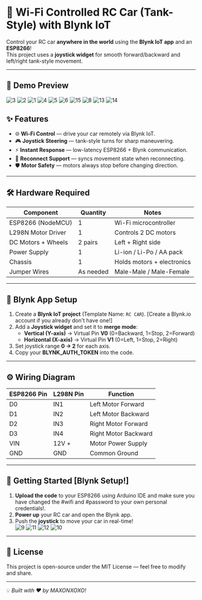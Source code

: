 # 🚗 Wi-Fi Controlled RC Car (Tank-Style) with Blynk IoT  

Control your RC car **anywhere in the world** using the **Blynk IoT app** and an **ESP8266**!  
This project uses a **joystick widget** for smooth forward/backward and left/right tank-style movement.  

---
## 📸 Demo Preview  

![3](https://github.com/user-attachments/assets/136c8e0c-14f2-4cb6-bc53-948a9ffe2f2e)
![2](https://github.com/user-attachments/assets/e7c1cb89-2b59-400e-bdf4-d745e1f9e72d)
![1](https://github.com/user-attachments/assets/f32fb014-cf14-4c8f-b495-c7a1ba8b282d)
![4](https://github.com/user-attachments/assets/1a9cbf39-d74f-4a46-a04d-5511961b43e8)
![5](https://github.com/user-attachments/assets/06da1235-b5fd-4e3a-a98f-809125d568e0)
![6](https://github.com/user-attachments/assets/a2f5f1aa-4d27-4fdd-9140-40000d029b2d)
![15](https://github.com/user-attachments/assets/b8302d9b-47e4-49fc-b4c2-074a6ce78eea)
![8](https://github.com/user-attachments/assets/c2091d87-cd03-4c4b-857d-4b73aef95a35)
![13](https://github.com/user-attachments/assets/b51ac1b9-2da6-42e5-8be9-09c494121d50)
![14](https://github.com/user-attachments/assets/45f3b993-783c-4915-aced-0e994b2ec6a6)

## ✨ Features  
- 🌐 **Wi-Fi Control** — drive your car remotely via Blynk IoT.  
- 🎮 **Joystick Steering** — tank-style turns for sharp maneuvering.  
- ⚡ **Instant Response** — low-latency ESP8266 + Blynk communication.  
- 🔄 **Reconnect Support** — syncs movement state when reconnecting.  
- 🛡 **Motor Safety** — motors always stop before changing direction.  

---

## 🛠 Hardware Required  

| Component            | Quantity | Notes |
|----------------------|----------|-------|
| ESP8266 (NodeMCU)    | 1        | Wi-Fi microcontroller |
| L298N Motor Driver   | 1        | Controls 2 DC motors |
| DC Motors + Wheels   | 2 pairs  | Left + Right side |
| Power Supply         | 1        | Li-ion / Li-Po / AA pack |
| Chassis              | 1        | Holds motors + electronics |
| Jumper Wires         | As needed | Male-Male / Male-Female |

---

## 📱 Blynk App Setup  

1. Create a **Blynk IoT project** (Template Name: `RC CAR`). [Create a Blynk.io account if you already don't have one!]
2. Add a **Joystick widget** and set it to **merge mode**:  
   - **Vertical (Y-axis)** → Virtual Pin **V0** (0=Backward, 1=Stop, 2=Forward)  
   - **Horizontal (X-axis)** → Virtual Pin **V1** (0=Left, 1=Stop, 2=Right)  
3. Set joystick range **0 → 2** for each axis.  
4. Copy your **BLYNK_AUTH_TOKEN** into the code.

---

## ⚙️ Wiring Diagram  

| ESP8266 Pin | L298N Pin  | Function               |
|-------------|-----------|------------------------|
| D0          | IN1       | Left Motor Forward     |
| D1          | IN2       | Left Motor Backward    |
| D2          | IN3       | Right Motor Forward    |
| D3          | IN4       | Right Motor Backward   |
| VIN         | 12V +     | Motor Power Supply     |
| GND         | GND       | Common Ground          |

---


## 🚀 Getting Started [Blynk Setup!]

1. **Upload the code** to your ESP8266 using Arduino IDE and make sure you have changed the #wifi and #password to your own personal credentials!.
2. **Power up** your RC car and open the Blynk app.  
3. Push the **joystick** to move your car in real-time!  
![9](https://github.com/user-attachments/assets/76723653-d4a9-4205-a2de-c1e6f9bcaf76)
![11](https://github.com/user-attachments/assets/e9b07552-e521-457c-9afa-23919f50ac5b)
![12](https://github.com/user-attachments/assets/1ed9b586-fdcf-4f10-b699-505a3dff0005)
![10](https://github.com/user-attachments/assets/fb829b9b-5575-4af3-a37d-fe99f26f2f4f)

---


## 📄 License  
This project is open-source under the MIT License — feel free to modify and share.  

---

💡 *Built with ♥ by MAXONXOXO!*  
